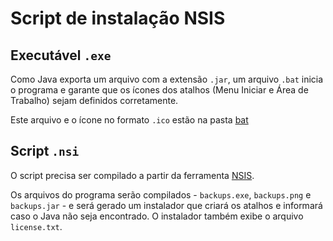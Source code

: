 # Script de instalação NSIS

## Executável `.exe`

 Como Java exporta um arquivo com a extensão `.jar`, um arquivo `.bat` 
inicia o programa e garante que os ícones dos atalhos (Menu Iniciar e Área de Trabalho) sejam definidos corretamente. 

Este arquivo e o ícone no formato `.ico` estão na pasta [bat](bat)

## Script `.nsi`

O script precisa ser compilado a partir da ferramenta [NSIS](http://nsis.sourceforge.net/Download).

Os arquivos do programa serão compilados - `backups.exe`, `backups.png` e `backups.jar` - e será gerado um instalador 
que criará os 
atalhos e 
informará caso o 
Java 
não seja encontrado. O instalador também exibe o arquivo `license.txt`.